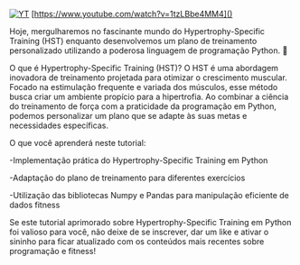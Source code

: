 [![YT](https://i.ytimg.com/vi/1tzLBbe4MM4/maxresdefault.jpg)](https://www.youtube.com/watch?v=1tzLBbe4MM4)
[https://www.youtube.com/watch?v=1tzLBbe4MM4]()


Hoje, mergulharemos no fascinante mundo do Hypertrophy-Specific Training (HST) enquanto desenvolvemos um plano de treinamento personalizado utilizando a poderosa linguagem de programação Python. 🐍

O que é Hypertrophy-Specific Training (HST)?
O HST é uma abordagem inovadora de treinamento projetada para otimizar o crescimento muscular. Focado na estimulação frequente e variada dos músculos, esse método busca criar um ambiente propício para a hipertrofia. Ao combinar a ciência do treinamento de força com a praticidade da programação em Python, podemos personalizar um plano que se adapte às suas metas e necessidades específicas.

O que você aprenderá neste tutorial:

-Implementação prática do Hypertrophy-Specific Training em Python

-Adaptação do plano de treinamento para diferentes exercícios

-Utilização das bibliotecas Numpy e Pandas para manipulação eficiente de dados fitness

Se este tutorial aprimorado sobre Hypertrophy-Specific Training em Python foi valioso para você, não deixe de se inscrever, dar um like e ativar o sininho para ficar atualizado com os conteúdos mais recentes sobre programação e fitness!

